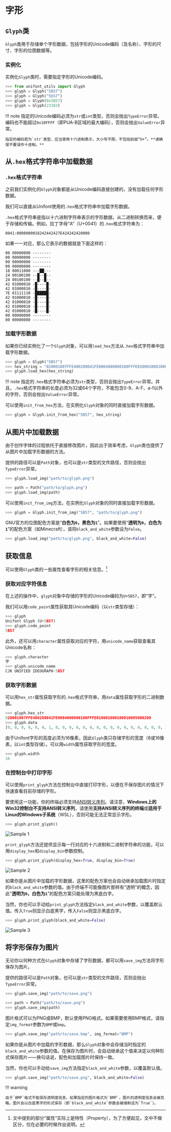 # 字形

## `Glyph`类

`Glyph`类用于存储单个字形数据，包括字形的Unicode编码（及名称）、字形的尺寸、字形的位图数据等。

### 实例化

实例化`Glyph`类时，需要指定字形的Unicode编码。

``` python
>>> from unifont_utils import Glyph
>>> glyph = Glyph("5B57")
>>> glyph = Glyph("5b57")
>>> glyph = Glyph(0x5B57)
>>> glyph = Glyph(23383)
```

!!! note
    指定的Unicode编码必须为`str`或`int`类型，否则会抛出`TypeError`异常。编码也不能超过`0x10FFFF`（即PUA-B区域的最大编码），否则会抛出`ValueError`异常。

    指定的编码若为`str`类型，应当使用十六进制表示，大小写不限，不包括前缀“U+”。**请确保不要误作十进制。**

## 从`.hex`格式字符串中加载数据

### `.hex`格式字符串

之前我们实例化的`Glyph`对象都是从Unicode编码直接创建的，没有加载任何字形数据。

我们可以直接从Unifont使用的`.hex`格式字符串中加载字形数据。

`.hex`格式字符串是指以十六进制字符串表示的字形数据，从二进制转换而来，便于存储和传输。例如，拉丁字母“A”（U+0041）的`.hex`格式字符串为：

``` text
0041:0000000018242442427E424242420000
```

如果一一对应，那么它表示的数据就是下面这样的：

``` text
00 00000000 --------
00 00000000 --------
00 00000000 --------
00 00000000 --------
18 00011000 ---██---
24 00100100 --█--█--
24 00100100 --█--█--
42 01000010 -█----█-
42 01000010 -█----█-
7E 01111110 -██████-
42 01000010 -█----█-
42 01000010 -█----█-
42 01000010 -█----█-
42 01000010 -█----█-
00 00000000 --------
00 00000000 --------
```

### 加载字形数据

如果你已经实例化了一个`Glyph`对象，可以用`load_hex`方法从`.hex`格式字符串中加载字形数据。

``` python
>>> glyph = Glyph("5B57")
>>> hex_string = "020001007FFE400280041FE0004000800100FFFE010001000100010005000200"
>>> glyph.load_hex(hex_string)
```

!!! note
    指定的`.hex`格式字符串必须为`str`类型，否则会抛出`TypeError`异常。并且，`.hex`格式字符串的长度必须为32或64个字符，不能包含0-9、A-F、a-f以外的字符，否则会抛出`ValueError`异常。

可以使用`init_from_hex`方法，在实例化`Glyph`对象的同时直接加载字形数据。

``` python
>>> glyph = Glyph.init_from_hex("5B57", hex_string)
```

## 从图片中加载数据

由于创作字体的过程依托于直接修改图片，因此出于效率考虑，`Glyph`类也提供了从图片中加载字形数据的方法。

提供的路径可以是`Path`对象，也可以是`str`类型的文件路径，否则会抛出`TypeError`异常。

``` python
>>> glyph.load_img("path/to/glyph.png")
```

``` python
>>> path = Path("path/to/glyph.png")
>>> glyph.load_img(path)
```

可以使用`init_from_img`方法，在实例化`Glyph`对象的同时直接加载字形数据。

``` python
>>> glyph = Glyph.init_from_img("5B57", "path/to/glyph.png")
```

GNU官方的位图配色方案是“**白色为`0`，黑色为`1`**”。如果要使用“**透明为`0`，白色为`1`**”的配色方案（如Minecraft），请将`black_and_white`参数设为`False`。

``` python
>>> glyph.load_img("path/to/glyph.png", black_and_white=False)
```

## 获取信息

可以使用`Glyph`类的一些属性查看字形的相关信息。[^1]

### 获取对应字符信息

在上述的操作中，`glyph`对象中存储的字形的Unicode编码为`U+5B57`，即“字”。

我们可以用`code_point`属性获取其Unicode编码（以`str`类型存储）：

``` python
>>> glyph
Unifont Glyph (U+5B57)
>>> glyph.code_point
5B57
```

此外，还可以用`character`属性获取对应的字符，用`unicode_name`获取查看其Unicode名称：

``` python
>>> glyph.character
字
>>> glyph.unicode_name
CJK UNIFIED IDEOGRAPH-5B57
```

### 获取字形数据

可以用`hex_str`属性获取字形的`.hex`格式字符串，用`data`属性获取字形的二进制数据。

``` python
>>> glyph.hex_str
020001007FFE400280041FE0004000800100FFFE010001000100010005000200
>>> glyph.data
[0, 0, 0, 0, 0, 0, 1, 0, 0, 0, 0, 0, 0, 0, 0, 0, 0, 0, 0, 0, 0, 0, 0, 1, 0, 0, 0, 0, 0, 0, 0, 0, 0, 1, 1, 1, 1, 1, 1, 1, 1, 1, 1, 1, 1, 1, 1, 0, 0, 1, 0, 0, 0, 0, 0, 0, 0, 0, 0, 0, 0, 0, 1, 0, 1, 0, 0, 0, 0, 0, 0, 0, 0, 0, 0, 0, 0, 1, 0, 0, 0, 0, 0, 1, 1, 1, 1, 1, 1, 1, 1, 0, 0, 0, 0, 0, 0, 0, 0, 0, 0, 0, 0, 0, 0, 1, 0, 0, 0, 0, 0, 0, 0, 0, 0, 0, 0, 0, 0, 0, 1, 0, 0, 0, 0, 0, 0, 0, 0, 0, 0, 0, 0, 0, 0, 1, 0, 0, 0, 0, 0, 0, 0, 0, 1, 1, 1, 1, 1, 1, 1, 1, 1, 1, 1, 1, 1, 1, 1, 0, 0, 0, 0, 0, 0, 0, 0, 1, 0, 0, 0, 0, 0, 0, 0, 0, 0, 0, 0, 0, 0, 0, 0, 1, 0, 0, 0, 0, 0, 0, 0, 0, 0, 0, 0, 0, 0, 0, 0, 1, 0, 0, 0, 0, 0, 0, 0, 0, 0, 0, 0, 0, 0, 0, 0, 1, 0, 0, 0, 0, 0, 0, 0, 0, 0, 0, 0, 0, 0, 1, 0, 1, 0, 0, 0, 0, 0, 0, 0, 0, 0, 0, 0, 0, 0, 0, 1, 0, 0, 0, 0, 0, 0, 0, 0, 0]
```

由于Unifont字形的高度必须为16像素，因此`Glyph`类只存储字形的宽度（8或16像素，以`int`类型存储）。可以用`width`属性获取字形的宽度。

``` python
>>> glyph.width
16
```

### 在控制台中打印字形

可以使用`print_glyph`方法在控制台中直接打印字形，以便在不保存图片的情况下快速查看目前存储的字形。

要使用这一功能，你的终端必须支持[ANSI转义序列](https://zh.wikipedia.org/wiki/ANSI%E8%BD%AC%E4%B9%89%E5%BA%8F%E5%88%97)。请注意，**Windows上的Win32控制台不支持ANSI转义序列**，请使用**支持ANSI转义序列的终端**或**适用于Linux的Windows子系统**（WSL），否则可能无法正常显示字形。

``` python
>>> glyph.print_glyph()
```

![Sample 1](image/print_glyph_1.png)

`print_glyph`方法还提供显示每一行对应的十六进制和二进制字符串的功能，可以用`display_hex`和`display_bin`参数控制。

``` python
>>> glyph.print_glyph(display_hex=True, display_bin=True)
```

![Sample 2](image/print_glyph_2.png)

如果你是从图片中加载的字形数据，这里的配色方案也会自动继承加载图片时指定的`black_and_white`参数的值。由于终端不可能像图片那样有“透明”的概念，因此“**透明为`0`，白色为`1`**”的配色方案只能处理为黑底白字。

当然，你也可以手动给`print_glyph`方法指定`black_and_white`参数，以覆盖默认值。传入`True`则显示白底黑字，传入`False`则显示黑底白字。

``` python
>>> glyph.print_glyph(black_and_white=False)
```

![Sample 3](image/print_glyph_3.png)

## 将字形保存为图片

无论你以何种方式在`Glyph`对象中存储了字形数据，都可以用`save_img`方法将字形保存为图片。

提供的路径可以是`Path`对象，也可以是`str`类型的文件路径，否则会抛出`TypeError`异常。

``` python
>>> glyph.save_img("path/to/save.png")
```

``` python
>>> path = Path("path/to/save.png")
>>> glyph.save_img(path)
```

图片格式可以为PNG或BMP，默认使用PNG格式。如果需要使用BMP格式，请指定`img_format`参数为`BMP`或`bmp`。

``` python
>>> glyph.save_img("path/to/save.bmp", img_format="BMP")
```

如果你是从图片中加载的字形数据，那么`Glyph`对象中会存储当时指定的`black_and_white`参数的值。在保存为图片时，会自动继承这个值来决定以何种形式保存图片——换句话说，配色和加载图片时保持一致。

当然，你也可以手动给`save_img`方法指定`black_and_white`参数，以覆盖默认值。

``` python
>>> glyph.save_img("path/to/save.png", black_and_white=False)
```

!!! warning

    由于`BMP`格式不能保存透明度信息，如果指定的图片格式为`BMP`，图片的透明度信息会被忽略，图片会以白底黑字的形式保存（即`black_and_white`参数会被强制设为`True`）。

[^1]: 文中提到的部分“属性”实际上是特性（Property），为了方便起见，文中不做区分，仅在必要的时候作出说明。
